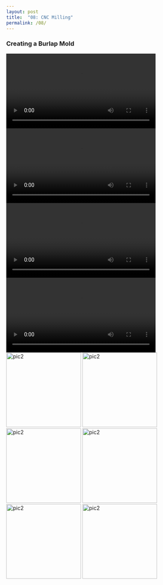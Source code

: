 ```yaml
---
layout: post
title:  "08: CNC Milling"
permalink: /08/
---
```


### Creating a Burlap Mold

<video width="400" controls>
	<source src="rough1.mp4" type="video/mp4">
</video>

<video width="400" controls>
	<source src="fine1.mp4" type="video/mp4">
</video>

<video width="400" controls>
	<source src="burlap1.mp4" type="video/mp4">
</video>

<video width="400" controls>
	<source src="vaccuum.mp4" type="video/mp4">
</video>

<img src="saucer1.jpg" alt="pic2" style="height: 200px; max-width: 48%">

<img src="saucer2.jpg" alt="pic2" style="height: 200px; max-width: 48%">

<img src="saucer3.jpg" alt="pic2" style="height: 200px; max-width: 48%">

<img src="foam.jpg" alt="pic2" style="height: 200px; max-width: 48%">

<img src="plastic.jpg" alt="pic2" style="height: 200px; max-width: 48%">

<img src="finished.jpg" alt="pic2" style="height: 200px; max-width: 48%">
